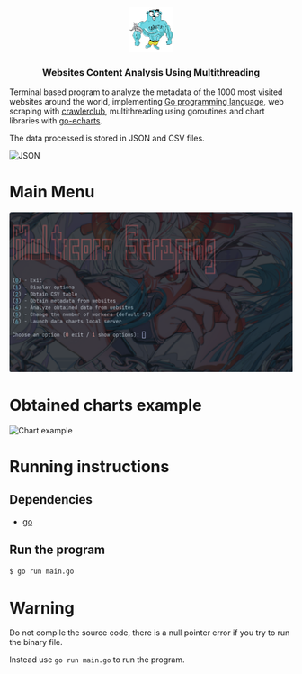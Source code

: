 <!-- PROJECT LOGO -->
<br />
<div align="center">
  <a href="https://github.com/Johanx22x/multicore-project">
    <img src="images/golangroutines-2612414795.png" alt="Logo" width="80" height="80">
  </a>

  <h3 align="center">Websites Content Analysis Using Multithreading</h3>
</div>

Terminal based program to analyze the metadata of the 1000 most visited websites around the world, 
implementing [Go programming language](https://go.dev/), web scraping with [crawlerclub](https://github.com/crawlerclub/ce), 
multithreading using goroutines and chart libraries with [go-echarts](https://github.com/go-echarts/go-echarts). 
<!--and a local web server to host the charts.-->

The data processed is stored in JSON and CSV files.

![JSON](https://example.com)

# Main Menu

![Main Menu](https://raw.githubusercontent.com/Johanx22x/multicore-project/master/images/main-menu.png)

# Obtained charts example

![Chart example](https://github.com/Johanx22x/multicore-project/images/chart-example.png)

# Running instructions

## Dependencies

- [go](https://go.dev/dl/)

## Run the program 
```bash
$ go run main.go
```

# Warning

Do not compile the source code, there is a null pointer error if you try to run the binary file.

Instead use `go run main.go` to run the program.
